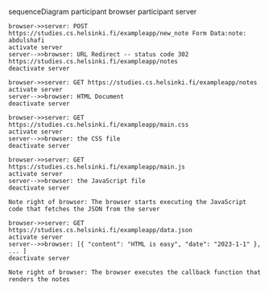 sequenceDiagram
	participant browser
	participant server

	browser->>server: POST https://studies.cs.helsinki.fi/exampleapp/new_note Form Data:note: abdulshafi 
	activate server
	server-->>browser: URL Redirect -- status code 302 https://studies.cs.helsinki.fi/exampleapp/notes
	deactivate server

	browser->>server: GET https://studies.cs.helsinki.fi/exampleapp/notes 
	activate server
	server-->>browser: HTML Document
	deactivate server

	browser->>server: GET https://studies.cs.helsinki.fi/exampleapp/main.css
	activate server
	server-->>browser: the CSS file
	deactivate server

	browser->>server: GET https://studies.cs.helsinki.fi/exampleapp/main.js
	activate server
	server-->>browser: the JavaScript file
	deactivate server	

	Note right of browser: The browser starts executing the JavaScript code that fetches the JSON from the server

	browser->>server: GET https://studies.cs.helsinki.fi/exampleapp/data.json
	activate server
	server-->>browser: [{ "content": "HTML is easy", "date": "2023-1-1" }, ... ]
	deactivate server	

	Note right of browser: The browser executes the callback function that renders the notes